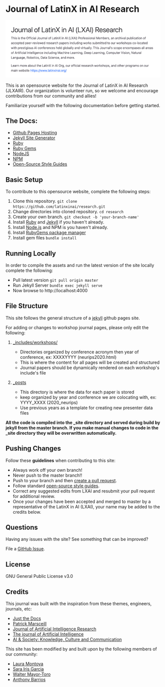 # Journal of LatinX in AI Research

![](./assets/images/readme/summary.png)

This is an opensource website for the Journal of LatinX in AI Research (JLXAIR). Our organization is volunteer run, so we welcome and encourage contributions from our community and allies! 

Familiarize yourself with the following documentation before getting started.

## The Docs:
- [Github Pages Hosting](https://pages.github.com/)
- [Jekyll Site Generator](https://jekyllrb.com/)
- [Ruby](https://www.ruby-lang.org/en/documentation/)
- [Ruby Gems](https://rubygems.org/)
- [NodeJS](https://nodejs.org/)
- [NPM](https://www.npmjs.com/get-npm)
- [Open-Source Style Guides](http://google.github.io/styleguide/)



## Basic Setup
To contribute to this opensource website, complete the following steps:

1. Clone this repository.
    `git clone https://github.com/latinxinai/research.git`
2. Change directories into cloned repository.
    `cd research`
3. Create your own branch.
    `git checkout -b 'your-branch-name'`
4. Install [Ruby](https://www.ruby-lang.org/en/downloads/) and [Jekyll](https://jekyllrb.com/docs/installation/) if you haven't already.
5. Install [Node.js](https://nodejs.org/) and NPM is you haven't already.
6. Install [RubyGems package manager](https://rubygems.org/pages/download)
7. Install gem files
    `bundle install`


## Running Locally
In order to compile the assets and run the latest version of the site locally complete the following:

- Pull latest version
    `git pull origin master`
- Run Jekyll Server
    `bundle exec jekyll serve`
- Now browse to http://localhost:4000



## File Structure
This site follows the general structure of a [jekyll](https://jekyllrb.com/docs/structure/) github pages site.


For adding or changes to workshop journal pages, please only edit the following:
1. [_includes/workshops/](/_includes/workshops/)
    - Directories organized by conference acronym then year of conference, ex: XXXXYYYY (neurips2020.html)
    - This is where the content for all pages will be created and structured
    - Journal papers should be dynamically rendered on each workshop's include's file

2. [_posts](/_posts/)
    - This directory is where the data for each paper is stored
    - keep organized by year and conference we are colocating with, ex: YYYY_XXXX (2020_neurips)
    - Use previous years as a template for creating new presenter data files

**All the code is compiled into the _site directory and served during build by jekyll from the master branch. If you make manual changes to code in the _site directory they will be overwritten automatically.**


## Pushing Changes
Follow these **guidelines** when contributing to this site:

- Always work off your own branch!
- Never push to the master branch!!
- Push to your branch and then [create a pull request](https://help.github.com/articles/creating-a-pull-request/).
- Follow standard [open-source style guides](http://google.github.io/styleguide/).
- Correct any suggested edits from LXAI and resubmit your pull request for additional review.
- Once your changes have been accepted and merged to master by a representative of the LatinX in AI (LXAI), your name may be added to the credits below. 


## Questions
Having any issues with the site? See something that can be improved? 

File a [GitHub Issue](https://github.com/latinxinai/research/issues).		

## License
GNU General Public License v3.0

## Credits
This journal was built with the inspiration from these themes, engineers, journals, etc:
- [Just the Docs](https://github.com/pmarsceill/just-the-docs)
- [Patrick Marsceill](https://github.com/pmarsceill)
- [Journal of Artificial Intelligence Research](https://jair.org/)
- [The journal of Artificial Intelligence](https://www.journals.elsevier.com/artificial-intelligence)
- [AI & Society: Knowledge, Culture and Communication](https://www.springer.com/journal/146)



This site has been modified by and built upon by the following members of our community:
- [Laura Montoya](https://github.com/quickresolve)
- [Sara Iris Garcia](https://github.com/montjoile)
- [Walter Mayor-Toro](https://github.com/waltermayor)
- [Anthony Barrios](https://github.com/anthxnyR)
